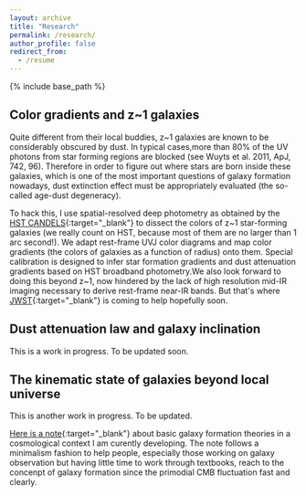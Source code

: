 ```yaml
---
layout: archive
title: "Research"
permalink: /research/
author_profile: false
redirect_from:
  - /resume
---
```


{% include base_path %}

## Color gradients and z~1 galaxies

Quite different from their local buddies, z~1 galaxies are known to be considerably obscured by dust. In typical cases,more than 80% of the UV photons from star forming regions are blocked (see Wuyts et al. 2011, ApJ, 742, 96). Therefore in order to figure out where stars are born inside these galaxies, which is one of the most important questions of galaxy formation nowadays, dust extinction effect must be appropriately evaluated (the so-called age-dust degeneracy).

To hack this, I use spatial-resolved deep photometry as obtained by the [HST CANDELS](https://candels.ucolick.org/){:target="_blank"} to dissect the colors of z~1 star-forming galaxies (we really count on HST, because most of them are no larger than 1 arc second!). We adapt rest-frame UVJ color diagrams and map color gradients (the colors of galaxies as a function of radius) onto them. Special calibration is designed to infer star formation gradients and dust attenuation gradients based on HST broadband photometry.We also look forward to doing this beyond z~1, now hindered by the lack of high resolution mid-IR imaging necessary to derive rest-frame near-IR bands. But that's where [JWST](https://jwst.stsci.edu/){:target="_blank"} is coming to help hopefully soon. 

## Dust attenuation law and galaxy inclination

This is a work in progress. To be updated soon.
  

## The kinematic state of galaxies beyond local universe


This is another work in progress. To be updated.

[Here is a note]('https://nbviewer.jupyter.org/github/WeichenStars/WeichenStars.github.io/blob/master/Galaxies_LSS_pencilgalaxy.ipynb?flush_cache=true'){:target="_blank"} about basic galaxy formation theories in a cosmological context I am curently developing. The note follows a minimalism fashion to help people, especially those working on galaxy observation but having little time to work through textbooks, reach to the concenpt of galaxy formation since the primodial CMB fluctuation fast and clearly.

<!---
  <ul>{% for post in site.publications %}
    {% include archive-single-cv.html %}
  {% endfor %}</ul>
-->
